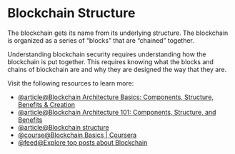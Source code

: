 # Blockchain Structure

The blockchain gets its name from its underlying structure. The blockchain is organized as a series of “blocks” that are “chained” together.

Understanding blockchain security requires understanding how the blockchain is put together. This requires knowing what the blocks and chains of blockchain are and why they are designed the way that they are.

Visit the following resources to learn more:

- [@article@Blockchain Architecture Basics: Components, Structure, Benefits & Creation](https://mlsdev.com/blog/156-how-to-build-your-own-blockchain-architecture)
- [@article@Blockchain Architecture 101: Components, Structure, and Benefits](https://komodoplatform.com/en/academy/blockchain-architecture-101/)
- [@article@Blockchain structure](https://resources.infosecinstitute.com/topic/blockchain-structure/)
- [@course@Blockchain Basics | Coursera](https://www.coursera.org/lecture/blockchain-basics/blockchain-structure-5rj9Z)
- [@feed@Explore top posts about Blockchain](https://app.daily.dev/tags/blockchain?ref=roadmapsh)
